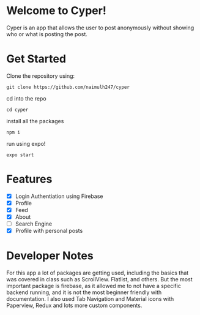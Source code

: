 # Welcome to Cyper!

Cyper is an app that allows the user to post anonymously without showing who or what is posting the post.


# Get Started

Clone the repository using:

    git clone https://github.com/naimulh247/cyper
  cd into the repo
  

    cd cyper
  install all the packages
  

    npm i

run using expo!

    expo start
# Features
 - [x] Login Authentiation using Firebase
 - [x] Profile
 - [x] Feed
 - [x] About
 - [ ] Search Engine
 - [x] Profile with personal posts

# Developer Notes
For this app a lot of packages are getting used, including the basics that was covered in class such as ScrollView. Flatlist, and others. But the most important package is firebase, as it allowed me to not have a specific backend running, and it is not the most beginner friendly with documentation. I also used Tab Navigation and Material icons with Paperview, Redux and lots more custom components.

<!---
# Screenshots
![image](https://github.com/naimulh247/cyper/blob/master/screenshots/1.png)
!![image](https://github.com/naimulh247/cyper/blob/master/screenshots/2.png)
![image](https://github.com/naimulh247/cyper/blob/master/screenshots/3.png)
![image](https://github.com/naimulh247/cyper/blob/master/screenshots/4.png)
![image](https://github.com/naimulh247/cyper/blob/master/screenshots/5.png)
-->
